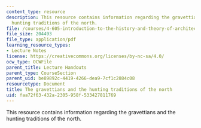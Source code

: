 ```yaml
---
content_type: resource
description: This resource contains information regarding the gravettians and the
  hunting traditions of the north.
file: /courses/4-605-introduction-to-the-history-and-theory-of-architecture-spring-2012/faa72f63432a2305958f533427811769_MIT4_605S12_lec02.pdf
file_size: 204493
file_type: application/pdf
learning_resource_types:
- Lecture Notes
license: https://creativecommons.org/licenses/by-nc-sa/4.0/
ocw_type: OCWFile
parent_title: Lecture Handouts
parent_type: CourseSection
parent_uid: be89892c-4419-4266-dea9-7cf1c2884c08
resourcetype: Document
title: The gravettians and the hunting traditions of the north
uid: faa72f63-432a-2305-958f-533427811769
---
```

This resource contains information regarding the gravettians and the hunting traditions of the north.